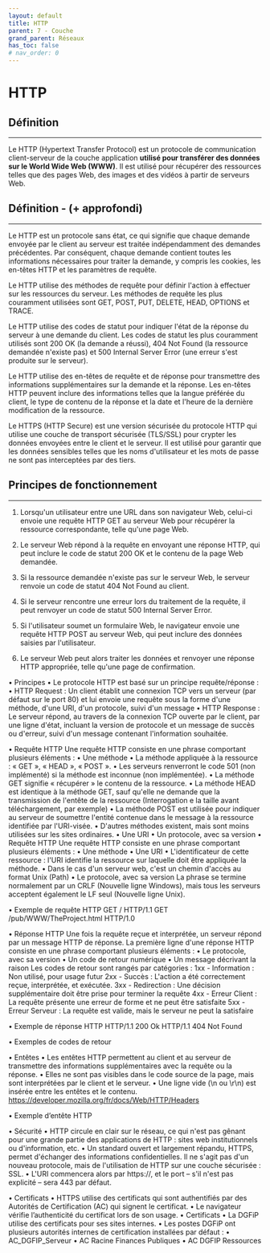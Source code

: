 ```yaml
---
layout: default
title: HTTP
parent: 7 - Couche
grand_parent: Réseaux
has_toc: false
# nav_order: 0
---
```


# HTTP

## Définition

---

Le HTTP (Hypertext Transfer Protocol) est un protocole de communication client-serveur de la couche application <b>utilisé pour transférer des données sur le World Wide Web (WWW)</b>. Il est utilisé pour récupérer des ressources telles que des pages Web, des images et des vidéos à partir de serveurs Web.

## Définition - (+ approfondi)

---

Le HTTP est un protocole sans état, ce qui signifie que chaque demande envoyée par le client au serveur est traitée indépendamment des demandes précédentes. Par conséquent, chaque demande contient toutes les informations nécessaires pour traiter la demande, y compris les cookies, les en-têtes HTTP et les paramètres de requête.

Le HTTP utilise des méthodes de requête pour définir l'action à effectuer sur les ressources du serveur. Les méthodes de requête les plus couramment utilisées sont GET, POST, PUT, DELETE, HEAD, OPTIONS et TRACE.

Le HTTP utilise des codes de statut pour indiquer l'état de la réponse du serveur à une demande du client. Les codes de statut les plus couramment utilisés sont 200 OK (la demande a réussi), 404 Not Found (la ressource demandée n'existe pas) et 500 Internal Server Error (une erreur s'est produite sur le serveur).

Le HTTP utilise des en-têtes de requête et de réponse pour transmettre des informations supplémentaires sur la demande et la réponse. Les en-têtes HTTP peuvent inclure des informations telles que la langue préférée du client, le type de contenu de la réponse et la date et l'heure de la dernière modification de la ressource.

Le HTTPS (HTTP Secure) est une version sécurisée du protocole HTTP qui utilise une couche de transport sécurisée (TLS/SSL) pour crypter les données envoyées entre le client et le serveur. Il est utilisé pour garantir que les données sensibles telles que les noms d'utilisateur et les mots de passe ne sont pas interceptées par des tiers.

## Principes de fonctionnement

---

1. Lorsqu'un utilisateur entre une URL dans son navigateur Web, celui-ci envoie une requête HTTP GET au serveur Web pour récupérer la ressource correspondante, telle qu'une page Web.

2. Le serveur Web répond à la requête en envoyant une réponse HTTP, qui peut inclure le code de statut 200 OK et le contenu de la page Web demandée.

3. Si la ressource demandée n'existe pas sur le serveur Web, le serveur renvoie un code de statut 404 Not Found au client.

4. Si le serveur rencontre une erreur lors du traitement de la requête, il peut renvoyer un code de statut 500 Internal Server Error.

5. Si l'utilisateur soumet un formulaire Web, le navigateur envoie une requête HTTP POST au serveur Web, qui peut inclure des données saisies par l'utilisateur.

6. Le serveur Web peut alors traiter les données et renvoyer une réponse HTTP appropriée, telle qu'une page de confirmation.

• Principes
• Le protocole HTTP est basé sur un principe requête/réponse :
• HTTP Request : Un client établit une connexion TCP vers un serveur (par
défaut sur le port 80) et lui envoie une requête sous la forme d'une méthode,
d'une URI, d'un protocole, suivi d'un message
• HTTP Response : Le serveur répond, au travers de la connexion TCP ouverte
par le client, par une ligne d'état, incluant la version de protocole et un
message de succès ou d'erreur, suivi d'un message contenant l'information
souhaitée.

• Requête HTTP
Une requête HTTP consiste en une phrase comportant plusieurs éléments :
• Une méthode
• La méthode appliquée à la ressource : « GET », « HEAD », « POST ».
• Les serveurs renverront le code 501 (non implémenté) si la méthode est
inconnue (non implémentée).
• La méthode GET signifie « récupérer » le contenu de la ressource.
• La méthode HEAD est identique à la méthode GET, sauf qu'elle ne demande
que la transmission de l'entête de la ressource (Interrogation e la taille avant
téléchargement, par exemple)
• La méthode POST est utilisée pour indiquer au serveur de soumettre l'entité
contenue dans le message à la ressource identifiée par l'URI-visée.
• D'autres méthodes existent, mais sont moins utilisées sur les sites ordinaires.
• Une URI
• Un protocole, avec sa version
• Requête HTTP
Une requête HTTP consiste en une phrase comportant plusieurs éléments :
• Une méthode
• Une URI
• L'identificateur de cette ressource : l'URI identifie la ressource sur laquelle doit
être appliquée la méthode.
• Dans le cas d'un serveur web, c'est un chemin d'accès au format Unix (Path)
• Le protocole, avec sa version
La phrase se termine normalement par un CRLF (Nouvelle ligne Windows), mais tous
les serveurs acceptent également le LF seul (Nouvelle ligne Unix).

• Exemple de requête HTTP
GET / HTTP/1.1
GET /pub/WWW/TheProject.html HTTP/1.0

• Réponse HTTP
Une fois la requête reçue et interprétée, un serveur répond par un message HTTP de
réponse.
La première ligne d'une réponse HTTP consiste en une phrase comportant plusieurs
éléments :
• Le protocole, avec sa version
• Un code de retour numérique
• Un message décrivant la raison
Les codes de retour sont rangés par catégories :
1xx - Information : Non utilisé, pour usage futur
2xx - Succès : L'action a été correctement reçue, interprétée, et exécutée.
3xx - Redirection : Une décision supplémentaire doit être prise pour terminer la requête
4xx - Erreur Client : La requête présente une erreur de forme et ne peut être satisfaite
5xx - Erreur Serveur : La requête est valide, mais le serveur ne peut la satisfaire

• Exemple de réponse HTTP
HTTP/1.1 200 Ok
HTTP/1.1 404 Not Found

• Exemples de codes de retour

• Entêtes
• Les entêtes HTTP permettent au client et au serveur de transmettre des
informations supplémentaires avec la requête ou la réponse.
• Elles ne sont pas visibles dans le code source de la page, mais sont
interprétées par le client et le serveur.
• Une ligne vide (\n ou \r\n) est insérée entre les entêtes et le contenu.
https://developer.mozilla.org/fr/docs/Web/HTTP/Headers

• Exemple d’entête HTTP

• Sécurité
• HTTP circule en clair sur le réseau, ce qui n'est pas gênant pour une
grande partie des applications de HTTP : sites web institutionnels ou
d'information, etc.
• Un standard ouvert et largement répandu, HTTPS, permet d'échanger
des informations confidentielles. Il ne s'agit pas d'un nouveau protocole,
mais de l'utilisation de HTTP sur une couche sécurisée : SSL.
• L'URI commencera alors par https://, et le port – s'il n'est pas explicité –
sera 443 par défaut.

• Certificats
• HTTPS utilise des certificats qui sont
authentifiés par des Autorités de
Certification (AC) qui signent le
certificat.
• Le navigateur vérifie l’authenticité du
certificat lors de son usage.
• Certificats
• La DGFiP utilise des certificats pour ses sites internes.
• Les postes DGFiP ont plusieurs autorités internes de certification
installées par défaut :
• AC_DGFIP_Serveur
• AC Racine Finances Publiques
• AC DGFIP Ressources
